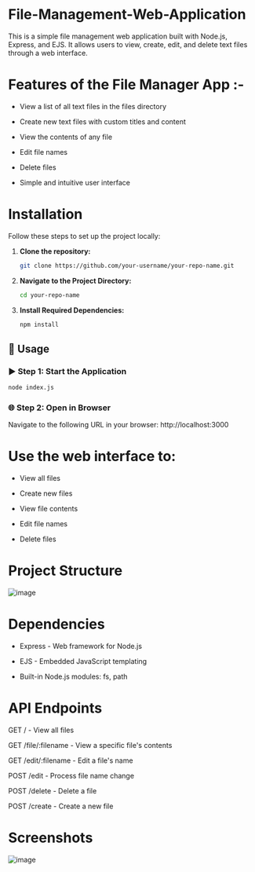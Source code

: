 # File-Management-Web-Application
This is a simple file management web application built with Node.js, Express, and EJS. It allows users to view, create, edit, and delete text files through a web interface.

# Features of the File Manager App :-

- View a list of all text files in the files directory

- Create new text files with custom titles and content

- View the contents of any file

- Edit file names

- Delete files

- Simple and intuitive user interface

# Installation
Follow these steps to set up the project locally:

1. **Clone the repository:**

   ```bash
   git clone https://github.com/your-username/your-repo-name.git

2. **Navigate to the Project Directory:**
   
   ```bash
   cd your-repo-name
   
4. **Install Required Dependencies:**

   ```bash
   npm install


## 🚀 Usage

### ▶️ Step 1: Start the Application

  ```bash
  node index.js
``` 
### 🌐 Step 2: Open in Browser

Navigate to the following URL in your browser: http://localhost:3000

# Use the web interface to:

- View all files

- Create new files

- View file contents

- Edit file names

- Delete files

# Project Structure
![image](https://github.com/user-attachments/assets/d2032bf8-96dd-4f27-a33c-b093c2257edb)


# Dependencies
- Express - Web framework for Node.js
  
- EJS - Embedded JavaScript templating
  
- Built-in Node.js modules: fs, path

# API Endpoints
GET / - View all files

GET /file/:filename - View a specific file's contents

GET /edit/:filename - Edit a file's name

POST /edit - Process file name change

POST /delete - Delete a file

POST /create - Create a new file

# Screenshots
![image](https://github.com/user-attachments/assets/37df8183-b280-4b25-b65f-c38bb4b97c69)


